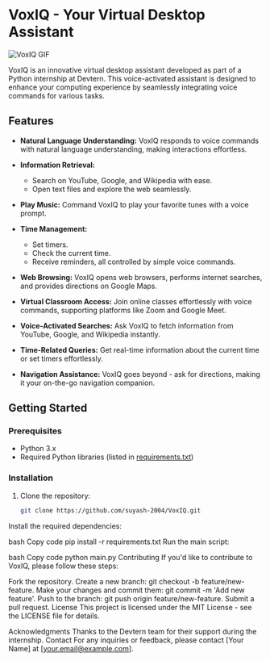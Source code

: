 # VoxIQ - Your Virtual Desktop Assistant

![VoxIQ GIF](https://i.gifer.com/9Ybh.gif)

VoxIQ is an innovative virtual desktop assistant developed as part of a Python internship at Devtern. This voice-activated assistant is designed to enhance your computing experience by seamlessly integrating voice commands for various tasks.

## Features

- **Natural Language Understanding:** VoxIQ responds to voice commands with natural language understanding, making interactions effortless.

- **Information Retrieval:**
  - Search on YouTube, Google, and Wikipedia with ease.
  - Open text files and explore the web seamlessly.

- **Play Music:** Command VoxIQ to play your favorite tunes with a voice prompt.

- **Time Management:**
  - Set timers.
  - Check the current time.
  - Receive reminders, all controlled by simple voice commands.

- **Web Browsing:** VoxIQ opens web browsers, performs internet searches, and provides directions on Google Maps.

- **Virtual Classroom Access:** Join online classes effortlessly with voice commands, supporting platforms like Zoom and Google Meet.

- **Voice-Activated Searches:** Ask VoxIQ to fetch information from YouTube, Google, and Wikipedia instantly.

- **Time-Related Queries:** Get real-time information about the current time or set timers effortlessly.

- **Navigation Assistance:** VoxIQ goes beyond - ask for directions, making it your on-the-go navigation companion.

## Getting Started

### Prerequisites

- Python 3.x
- Required Python libraries (listed in [requirements.txt](requirements.txt))

### Installation

1. Clone the repository:

   ```bash
   git clone https://github.com/suyash-2004/VoxIQ.git

Install the required dependencies:

bash
Copy code
pip install -r requirements.txt
Run the main script:

bash
Copy code
python main.py
Contributing
If you'd like to contribute to VoxIQ, please follow these steps:

Fork the repository.
Create a new branch: git checkout -b feature/new-feature.
Make your changes and commit them: git commit -m 'Add new feature'.
Push to the branch: git push origin feature/new-feature.
Submit a pull request.
License
This project is licensed under the MIT License - see the LICENSE file for details.

Acknowledgments
Thanks to the Devtern team for their support during the internship.
Contact
For any inquiries or feedback, please contact [Your Name] at [your.email@example.com].
